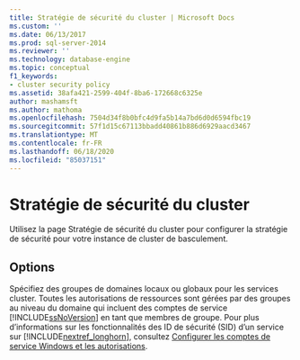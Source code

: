 ```yaml
---
title: Stratégie de sécurité du cluster | Microsoft Docs
ms.custom: ''
ms.date: 06/13/2017
ms.prod: sql-server-2014
ms.reviewer: ''
ms.technology: database-engine
ms.topic: conceptual
f1_keywords:
- cluster security policy
ms.assetid: 38afa421-2599-404f-8ba6-172668c6325e
author: mashamsft
ms.author: mathoma
ms.openlocfilehash: 7504d34f8b0bfc4d9fa5b14a7bd6d0d6594fbc19
ms.sourcegitcommit: 57f1d15c67113bbadd40861b886d6929aacd3467
ms.translationtype: MT
ms.contentlocale: fr-FR
ms.lasthandoff: 06/18/2020
ms.locfileid: "85037151"
---
```

# <a name="cluster-security-policy"></a>Stratégie de sécurité du cluster
  Utilisez la page Stratégie de sécurité du cluster pour configurer la stratégie de sécurité pour votre instance de cluster de basculement.  
  
## <a name="options"></a>Options  
 Spécifiez des groupes de domaines locaux ou globaux pour les services cluster. Toutes les autorisations de ressources sont gérées par des groupes au niveau du domaine qui incluent des comptes de service [!INCLUDE[ssNoVersion](../../includes/ssnoversion-md.md)] en tant que membres de groupe. Pour plus d’informations sur les fonctionnalités des ID de sécurité (SID) d’un service sur [!INCLUDE[nextref_longhorn](../../includes/nextref-longhorn-md.md)], consultez [Configurer les comptes de service Windows et les autorisations](../../database-engine/configure-windows/configure-windows-service-accounts-and-permissions.md).  
  
  
